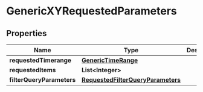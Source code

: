 

# GenericXYRequestedParameters


## Properties

| Name | Type | Description | Notes |
|------------ | ------------- | ------------- | -------------|
|**requestedTimerange** | [**GenericTimeRange**](GenericTimeRange.md) |  |  |
|**requestedItems** | **List&lt;Integer&gt;** |  |  |
|**filterQueryParameters** | [**RequestedFilterQueryParameters**](RequestedFilterQueryParameters.md) |  |  [optional] |



